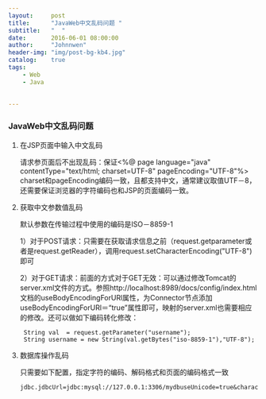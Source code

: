 ```yaml
---
layout:     post
title:      "JavaWeb中文乱码问题 "
subtitle:   "  "
date:       2016-06-01 08:00:00
author:     "Johnnwen"
header-img: "img/post-bg-kb4.jpg"
catalog:    true
tags:
    - Web
    - Java
  
    
---
```



### JavaWeb中文乱码问题

1. 在JSP页面中输入中文乱码

	请求参页面后不出现乱码：保证<%@ page language="java" contentType="text/html; charset=UTF-8" pageEncoding="UTF-8"%> charset和pageEncoding编码一致，且都支持中文，通常建议取值UTF－8，还需要保证浏览器的字符编码也和JSP的页面编码一致。

2. 获取中文参数值乱码

	默认参数在传输过程中使用的编码是ISO－8859-1

	1）对于POST请求：只需要在获取请求信息之前（request.getparameter或者是request.getReader），调用request.setCharacterEncoding("UTF-8")即可
	
	2）对于GET请求：前面的方式对于GET无效：可以通过修改Tomcat的server.xml文件的方式。参照http://localhost:8989/docs/config/index.html文档的useBodyEncodingForURl属性，为Connector节点添加useBodyEncodingForURl＝“true”属性即可，映射的server.xml也需要相应的修改。还可以做如下编码转化修改：
	
		String val  = request.getParameter("username");
		String username = new String(val.getBytes("iso-8859-1"),"UTF-8"); 
		
		
3.  数据库操作乱码

	只需要如下配置，指定字符的编码、解码格式和页面的编码格式一致

		jdbc.jdbcUrl=jdbc:mysql://127.0.0.1:3306/mydbuseUnicode=true&characterEncoding=utf8
		





